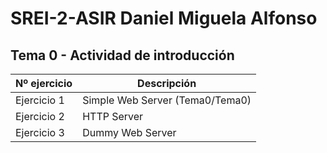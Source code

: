 # SREI-2-ASIR Daniel Miguela Alfonso

## Tema 0 - Actividad de introducción
|Nº ejercicio|Descripción     |
|------------|----------------|
|Ejercicio 1|Simple Web Server (Tema0/Tema0)|
|Ejercicio 2|HTTP Server      |
|Ejercicio 3|Dummy Web Server |
